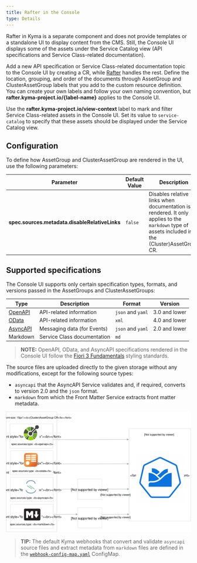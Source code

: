 ```yaml
---
title: Rafter in the Console
type: Details
---
```


Rafter in Kyma is a separate component and does not provide templates or a standalone UI to display content from the CMS. Still, the Console UI displays some of the assets under the Service Catalog view (API specifications and Service Class-related documentation).

Add a new API specification or Service Class-related documentation topic to the Console UI by creating a CR, while [Rafter](/components/rafter/#overview-overview) handles the rest. Define the location, grouping, and order of the documents through AssetGroup and ClusterAssetGroup labels that you add to the custom resource definition. You can create your own labels and follow your own naming convention, but **rafter.kyma-project.io/{label-name}** applies to the Console UI.

Use the **rafter.kyma-project.io/view-context** label to mark and filter Service Class-related assets in the Console UI. Set its value to `service-catalog` to specify that these assets should be displayed under the Service Catalog view.

## Configuration

To define how AssetGroup and ClusterAssetGroup are rendered in the UI, use the following parameters:

| Parameter | Default Value | Description |
| --------- | ------------- | ----------- |
| **spec.sources.metadata.disableRelativeLinks** | `false` | Disables relative links when documentation is rendered. It only applies to the `markdown` type of assets included in the (Cluster)AssetGroup CR. |

## Supported specifications

The Console UI supports only certain specification types, formats, and versions passed in the AssetGroups and ClusterAssetGroups:

| Type | Description | Format | Version |
| --------- | ------------- | ----------- | ----------- |
| [OpenAPI](https://www.openapis.org/) |   API-related information  | `json` and `yaml`| 3.0 and lower |
| [OData](https://www.odata.org/documentation) |   API-related information  | `xml` | 4.0 and lower |
| [AsyncAPI](https://www.asyncapi.com/) |   Messaging data (for Events)  | `json` and `yaml`| 2.0 and lower |
| Markdown |  Service Class documentation  | `md`|  |

>**NOTE:** OpenAPI, OData, and AsyncAPI specifications rendered in the Console UI follow the [Fiori 3 Fundamentals](https://sap.github.io/fundamental/) styling standards.

The source files are uploaded directly to the given storage without any modifications, except for the following source types:

- `asyncapi` that the AsyncAPI Service validates and, if required, converts to version 2.0 and the `json` format.
- `markdown` from which the Front Matter Service extracts front matter metadata.

![Specification types](./assets/spec-types.svg)

> **TIP:** The default Kyma webhooks that convert and validate `asyncapi` source files and extract metadata from `markdown` files are defined in the [`webhook-config-map.yaml`](https://github.com/kyma-project/kyma/blob/master/resources/rafter/charts/controller-manager/templates/webhooks-config-map.yaml) ConfigMap.
